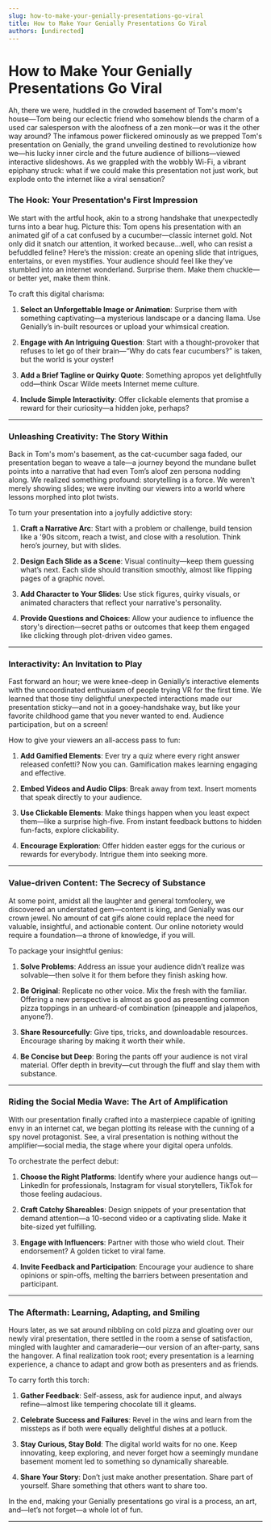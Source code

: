 ```yaml
---
slug: how-to-make-your-genially-presentations-go-viral
title: How to Make Your Genially Presentations Go Viral
authors: [undirected]
---
```



# How to Make Your Genially Presentations Go Viral

Ah, there we were, huddled in the crowded basement of Tom's mom's house—Tom being our eclectic friend who somehow blends the charm of a used car salesperson with the aloofness of a zen monk—or was it the other way around? The infamous power flickered ominously as we prepped Tom's presentation on Genially, the grand unveiling destined to revolutionize how we—his lucky inner circle and the future audience of billions—viewed interactive slideshows. As we grappled with the wobbly Wi-Fi, a vibrant epiphany struck: what if we could make this presentation not just work, but explode onto the internet like a viral sensation?

### The Hook: Your Presentation's First Impression

We start with the artful hook, akin to a strong handshake that unexpectedly turns into a bear hug. Picture this: Tom opens his presentation with an animated gif of a cat confused by a cucumber—classic internet gold. Not only did it snatch our attention, it worked because…well, who can resist a befuddled feline? Here’s the mission: create an opening slide that intrigues, entertains, or even mystifies. Your audience should feel like they’ve stumbled into an internet wonderland. Surprise them. Make them chuckle—or better yet, make them think.

To craft this digital charisma:

1. **Select an Unforgettable Image or Animation**: Surprise them with something captivating—a mysterious landscape or a dancing llama. Use Genially’s in-built resources or upload your whimsical creation.
   
2. **Engage with An Intriguing Question**: Start with a thought-provoker that refuses to let go of their brain—“Why do cats fear cucumbers?” is taken, but the world is your oyster!

3. **Add a Brief Tagline or Quirky Quote**: Something apropos yet delightfully odd—think Oscar Wilde meets Internet meme culture.

4. **Include Simple Interactivity**: Offer clickable elements that promise a reward for their curiosity—a hidden joke, perhaps?

---

### Unleashing Creativity: The Story Within

Back in Tom's mom's basement, as the cat-cucumber saga faded, our presentation began to weave a tale—a journey beyond the mundane bullet points into a narrative that had even Tom’s aloof zen persona nodding along. We realized something profound: storytelling is a force. We weren't merely showing slides; we were inviting our viewers into a world where lessons morphed into plot twists.

To turn your presentation into a joyfully addictive story:

1. **Craft a Narrative Arc**: Start with a problem or challenge, build tension like a '90s sitcom, reach a twist, and close with a resolution. Think hero’s journey, but with slides.

2. **Design Each Slide as a Scene**: Visual continuity—keep them guessing what’s next. Each slide should transition smoothly, almost like flipping pages of a graphic novel.

3. **Add Character to Your Slides**: Use stick figures, quirky visuals, or animated characters that reflect your narrative's personality.

4. **Provide Questions and Choices**: Allow your audience to influence the story's direction—secret paths or outcomes that keep them engaged like clicking through plot-driven video games.

---

### Interactivity: An Invitation to Play

Fast forward an hour; we were knee-deep in Genially’s interactive elements with the uncoordinated enthusiasm of people trying VR for the first time. We learned that those tiny delightful unexpected interactions made our presentation sticky—and not in a gooey-handshake way, but like your favorite childhood game that you never wanted to end. Audience participation, but on a screen!

How to give your viewers an all-access pass to fun:

1. **Add Gamified Elements**: Ever try a quiz where every right answer released confetti? Now you can. Gamification makes learning engaging and effective.

2. **Embed Videos and Audio Clips**: Break away from text. Insert moments that speak directly to your audience.

3. **Use Clickable Elements**: Make things happen when you least expect them—like a surprise high-five. From instant feedback buttons to hidden fun-facts, explore clickability.

4. **Encourage Exploration**: Offer hidden easter eggs for the curious or rewards for everybody. Intrigue them into seeking more.

---

### Value-driven Content: The Secrecy of Substance

At some point, amidst all the laughter and general tomfoolery, we discovered an understated gem—content is king, and Genially was our crown jewel. No amount of cat gifs alone could replace the need for valuable, insightful, and actionable content. Our online notoriety would require a foundation—a throne of knowledge, if you will.

To package your insightful genius:

1. **Solve Problems**: Address an issue your audience didn’t realize was solvable—then solve it for them before they finish asking how.

2. **Be Original**: Replicate no other voice. Mix the fresh with the familiar. Offering a new perspective is almost as good as presenting common pizza toppings in an unheard-of combination (pineapple and jalapeños, anyone?).

3. **Share Resourcefully**: Give tips, tricks, and downloadable resources. Encourage sharing by making it worth their while.

4. **Be Concise but Deep**: Boring the pants off your audience is not viral material. Offer depth in brevity—cut through the fluff and slay them with substance.

---

### Riding the Social Media Wave: The Art of Amplification

With our presentation finally crafted into a masterpiece capable of igniting envy in an internet cat, we began plotting its release with the cunning of a spy novel protagonist. See, a viral presentation is nothing without the amplifier—social media, the stage where your digital opera unfolds. 

To orchestrate the perfect debut:

1. **Choose the Right Platforms**: Identify where your audience hangs out—LinkedIn for professionals, Instagram for visual storytellers, TikTok for those feeling audacious.

2. **Craft Catchy Shareables**: Design snippets of your presentation that demand attention—a 10-second video or a captivating slide. Make it bite-sized yet fulfilling.

3. **Engage with Influencers**: Partner with those who wield clout. Their endorsement? A golden ticket to viral fame.

4. **Invite Feedback and Participation**: Encourage your audience to share opinions or spin-offs, melting the barriers between presentation and participant.

---

### The Aftermath: Learning, Adapting, and Smiling

Hours later, as we sat around nibbling on cold pizza and gloating over our newly viral presentation, there settled in the room a sense of satisfaction, mingled with laughter and camaraderie—our version of an after-party, sans the hangover. A final realization took root; every presentation is a learning experience, a chance to adapt and grow both as presenters and as friends. 

To carry forth this torch:

1. **Gather Feedback**: Self-assess, ask for audience input, and always refine—almost like tempering chocolate till it gleams.

2. **Celebrate Success and Failures**: Revel in the wins and learn from the missteps as if both were equally delightful dishes at a potluck.

3. **Stay Curious, Stay Bold**: The digital world waits for no one. Keep innovating, keep exploring, and never forget how a seemingly mundane basement moment led to something so dynamically shareable.

4. **Share Your Story**: Don’t just make another presentation. Share part of yourself. Share something that others want to share too.

In the end, making your Genially presentations go viral is a process, an art, and—let’s not forget—a whole lot of fun.

---